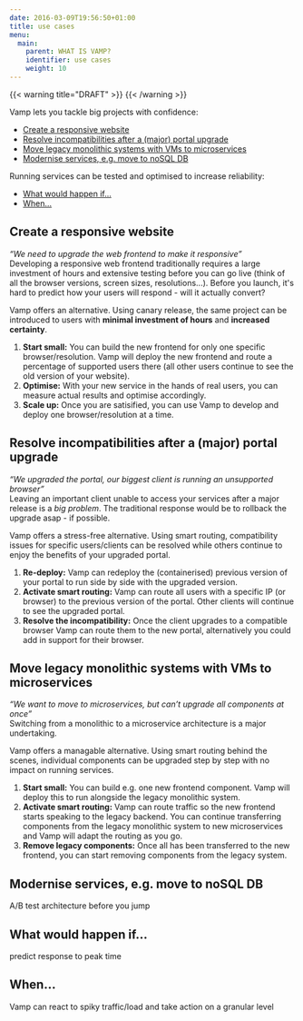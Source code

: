 ```yaml
---
date: 2016-03-09T19:56:50+01:00
title: use cases
menu:
  main:
    parent: WHAT IS VAMP?
    identifier: use cases
    weight: 10
---
```

{{< warning title="DRAFT" >}}
{{< /warning >}}

Vamp lets you tackle big projects with confidence:

* [Create a responsive website](#create-a-responsive-website)
* [Resolve incompatibilities after a (major) portal upgrade](#resolve-incompatibilities-after-a-major-portal-upgrade) 
* [Move legacy monolithic systems with VMs to microservices](#move-legacy-monolithic-systems-with-vms-to-microservices)
* [Modernise services, e.g. move to noSQL DB](#modernise-services-e-g-move-to-nosql-db) 

Running services can be tested and optimised to increase reliability:

* [What would happen if…](#what-would-happen-if)
* [When…](#when)


## Create a responsive website
_“We need to upgrade the web frontend to make it responsive”_  
Developing a responsive web frontend traditionally requires a large investment of hours and extensive testing before you can go live (think of all the browser versions, screen sizes, resolutions...). Before you launch, it's hard to predict how your users will respond - will it actually convert?   

Vamp offers an alternative. Using canary release, the same project can be introduced to users with __minimal investment of hours__ and __increased certainty__.

1. __Start small:__ You can build the new frontend for only one specific browser/resolution. Vamp will deploy the new frontend and route a percentage of supported users there (all other users continue to see the old version of your website).
2. __Optimise:__ With your new service in the hands of real users, you can measure actual results and optimise accordingly.
3. __Scale up:__ Once you are satisified, you can use Vamp to develop and deploy one browser/resolution at a time. 


## Resolve incompatibilities after a (major) portal upgrade
_“We upgraded the portal, our biggest client is running an unsupported browser”_  
Leaving an important client unable to access your services after a major release is a _big problem_. The traditional response would be to rollback the upgrade asap - if possible.  

Vamp offers a stress-free alternative. Using smart routing, compatibility issues for specific users/clients can be resolved while others continue to enjoy the benefits of your upgraded portal.

1. __Re-deploy:__ Vamp can redeploy the (containerised) previous version of your portal to run side by side with the upgraded version.
2. __Activate smart routing:__ Vamp can route all users with a specific IP (or browser) to the previous version of the portal. Other clients will continue to see the upgraded portal.
3. __Resolve the incompatibility:__ Once the client upgrades to a compatible browser Vamp can route them to the new portal, alternatively you could add in support for their browser.


## Move legacy monolithic systems with VMs to microservices
_“We want to move to microservices, but can’t upgrade all components at once”_  
Switching from a monolithic to a microservice architecture is a major undertaking.

Vamp offers a managable alternative. Using smart routing behind the scenes, individual components can be upgraded step by step with no impact on running services.

1. __Start small:__ You can build e.g. one new frontend component. Vamp will deploy this to run alongside the legacy monolithic system.
2. __Activate smart routing:__ Vamp can route traffic so the new frontend starts speaking to the legacy backend. You can continue transferring components from the legacy monolithic system to new microservices and Vamp will adapt the routing as you go.
3. __Remove legacy components:__ Once all has been transferred to the new frontend, you can start removing components from the legacy system.

## Modernise services, e.g. move to noSQL DB  
A/B test architecture before you jump

## What would happen if…
predict response to peak time

## When…
Vamp can react to spiky traffic/load and take action on a granular level
